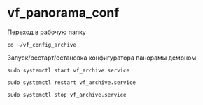 # vf_panorama_conf
Переход в рабочую папку
```
cd ~/vf_config_archive
```

Запуск/рестарт/остановка конфигуратора панорамы демоном
```
sudo systemctl start vf_archive.service 

sudo systemctl restart vf_archive.service

sudo systemctl stop vf_archive.service
